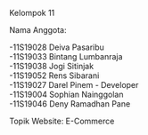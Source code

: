Kelompok 11

Nama Anggota:

-11S19028	Deiva Pasaribu 
<br>
-11S19033	Bintang Lumbanraja
<br>
-11S19038	Jogi Sitinjak
<br>
-11S19052	Rens Sibarani
<br>
-11S19027	Darel Pinem - Developer
<br>
-11S19004	Sophian Nainggolan
<br>
-11S19046	Deny Ramadhan Pane

Topik Website: E-Commerce
